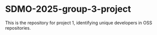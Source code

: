 # SDMO-2025-group-3-project

This is the repository for project 1, identifying unique developers in OSS
repositories.
